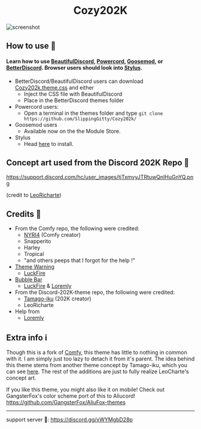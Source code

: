 <h1 align="center">Cozy202K</h1>

 ![screenshot](https://i.imgur.com/MITe9oU.png)
 
## How to use 📖

#### Learn how to use [BeautifulDiscord](https://github.com/leovoel/BeautifulDiscord), [Powercord](https://github.com/powercord-org/powercord), [Goosemod](https://goosemod.com/), or [BetterDiscord](https://github.com/rauenzi/BetterDiscordApp). Browser users should look into [Stylus](https://github.com/openstyles/stylus).

* BetterDiscord/BeautifulDiscord users can download [Cozy202k.theme.css](https://raw.githubusercontent.com/SlippingGitty/Comfy202k/main/Cozy202K.user.css) and either
  * Inject the CSS file with BeautifulDiscord
  * Place in the BetterDiscord themes folder
* Powercord users:
  * Open a terminal in the themes folder and type `git clone https://github.com/SlippingGitty/Cozy202k/`
* Goosemod users
  * Available now on the the Module Store.
* Stylus
  * Head [here](https://github.com/SlippingGitty/Cozy202K/raw/main/Cozy202K.user.css) to install.


## Concept art used from the Discord 202K Repo 📸
https://support.discord.com/hc/user_images/tjTxmvyJTRtuwQnIHuGnYQ.png

(credit to [LeoRicharte](https://www.reddit.com/r/discordapp/comments/hjpa28/discord_with_new_design_based_on_updated_art_in/))

## Credits 📝
* From the Comfy repo, the following were credited:
  * [NYRI4](https://github.com/NYRI4/) (Comfy creator)
  * Snapperito 
  * Harley
  * Tropical 
  * "and others peeps that I forgot for the help !"
* [Theme Warning](https://github.com/discord-theme-tools/theme-warnings) 
  * [LuckFire](https://github.com/LuckFire) 
* [Bubble Bar](https://github.com/Discord-Theme-Addons/bubble-bar)
  * [LuckFire](https://github.com/LuckFire) & [Loremly](https://github.com/loremly)
* From the Discord-202K-theme repo, the following were credited:
  * [Tamago-iku](https://github.com/Tamago-iku/) (202K creator)
  * LeoRicharte
* Help from
  * [Loremly](https://github.com/loremly)

## Extra info ℹ️

Though this is a fork of [Comfy](https://github.com/NYRI4/Comfy-theme), this theme has little to nothing in common with it. I am simply just too lazy to detach it from it's parent. The idea behind this theme stems from another theme concept by Tamago-iku, which you can see [here](https://github.com/Tamago-iku/Discord-202K-theme). The rest of the additions are just to fully realize LeoCharte's concept art.


If you like this theme, you might also like it on mobile! Check out GangsterFox's color scheme port of this to Aliucord! https://github.com/GangsterFox/AliuFox-themes

___
support server 💬: https://discord.gg/xWYMgbD28p
